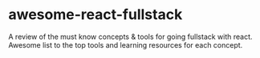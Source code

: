 # awesome-react-fullstack
A review of the must know concepts &amp; tools for going fullstack with react. Awesome list to the top tools and learning resources for each concept.
